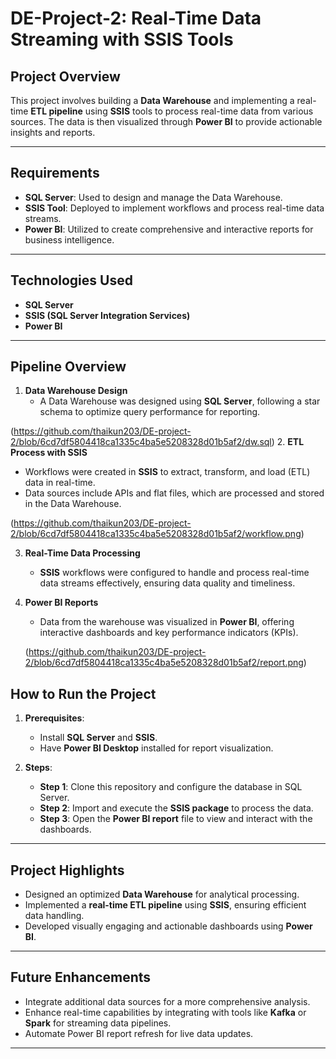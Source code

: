 # DE-Project-2: Real-Time Data Streaming with SSIS Tools

## **Project Overview**
This project involves building a **Data Warehouse** and implementing a real-time **ETL pipeline** using **SSIS** tools to process real-time data from various sources. The data is then visualized through **Power BI** to provide actionable insights and reports.

---

## **Requirements**
- **SQL Server**: Used to design and manage the Data Warehouse.
- **SSIS Tool**: Deployed to implement workflows and process real-time data streams.
- **Power BI**: Utilized to create comprehensive and interactive reports for business intelligence.

---

## **Technologies Used**
- **SQL Server**  
- **SSIS (SQL Server Integration Services)**  
- **Power BI**  

---

## **Pipeline Overview**
1. **Data Warehouse Design**  
   - A Data Warehouse was designed using **SQL Server**, following a star schema to optimize query performance for reporting.  
  
(https://github.com/thaikun203/DE-project-2/blob/6cd7df5804418ca1335c4ba5e5208328d01b5af2/dw.sql)
2. **ETL Process with SSIS**  
   - Workflows were created in **SSIS** to extract, transform, and load (ETL) data in real-time.  
   - Data sources include APIs and flat files, which are processed and stored in the Data Warehouse.  
  
   (https://github.com/thaikun203/DE-project-2/blob/6cd7df5804418ca1335c4ba5e5208328d01b5af2/workflow.png)

3. **Real-Time Data Processing**  
   - **SSIS** workflows were configured to handle and process real-time data streams effectively, ensuring data quality and timeliness.

4. **Power BI Reports**  
   - Data from the warehouse was visualized in **Power BI**, offering interactive dashboards and key performance indicators (KPIs).  
  
   (https://github.com/thaikun203/DE-project-2/blob/6cd7df5804418ca1335c4ba5e5208328d01b5af2/report.png)

## **How to Run the Project**
1. **Prerequisites**:
   - Install **SQL Server** and **SSIS**.
   - Have **Power BI Desktop** installed for report visualization.

2. **Steps**:
   - **Step 1**: Clone this repository and configure the database in SQL Server.
   - **Step 2**: Import and execute the **SSIS package** to process the data.
   - **Step 3**: Open the **Power BI report** file to view and interact with the dashboards.

---

## **Project Highlights**
- Designed an optimized **Data Warehouse** for analytical processing.
- Implemented a **real-time ETL pipeline** using **SSIS**, ensuring efficient data handling.
- Developed visually engaging and actionable dashboards using **Power BI**.

---

## **Future Enhancements**
- Integrate additional data sources for a more comprehensive analysis.
- Enhance real-time capabilities by integrating with tools like **Kafka** or **Spark** for streaming data pipelines.
- Automate Power BI report refresh for live data updates.

---


 
